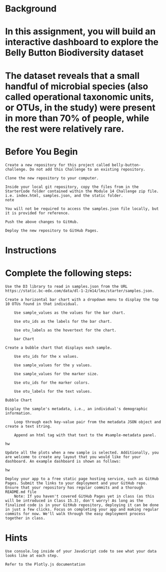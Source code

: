 # Background

# In this assignment, you will build an interactive dashboard to explore the Belly Button Biodiversity dataset

# The dataset reveals that a small handful of microbial species (also called operational taxonomic units, or OTUs, in the study) were present in more than 70% of people, while the rest were relatively rare.
# Before You Begin

    Create a new repository for this project called belly-button-challenge. Do not add this Challenge to an existing repository.

    Clone the new repository to your computer.

    Inside your local git repository, copy the files from in the StarterCode folder contained within the Module 14 Challenge zip file. i.e. index.html, samples.json, and the static folder.
    note

    You will not be required to access the samples.json file locally, but it is provided for reference.

    Push the above changes to GitHub.

    Deploy the new repository to GitHub Pages.
    
# Instructions

# Complete the following steps:

    Use the D3 library to read in samples.json from the URL https://static.bc-edx.com/data/dl-1-2/m14/lms/starter/samples.json.

    Create a horizontal bar chart with a dropdown menu to display the top 10 OTUs found in that individual.

        Use sample_values as the values for the bar chart.

        Use otu_ids as the labels for the bar chart.

        Use otu_labels as the hovertext for the chart.

        bar Chart

    Create a bubble chart that displays each sample.

        Use otu_ids for the x values.

        Use sample_values for the y values.

        Use sample_values for the marker size.

        Use otu_ids for the marker colors.

        Use otu_labels for the text values.

    Bubble Chart

    Display the sample's metadata, i.e., an individual's demographic information.

        Loop through each key-value pair from the metadata JSON object and create a text string.

        Append an html tag with that text to the #sample-metadata panel.

    hw

    Update all the plots when a new sample is selected. Additionally, you are welcome to create any layout that you would like for your dashboard. An example dashboard is shown as follows:

    hw

    Deploy your app to a free static page hosting service, such as GitHub Pages. Submit the links to your deployment and your GitHub repo. Ensure that your repository has regular commits and a thorough README.md file
        Note: If you haven't covered GitHub Pages yet in class (as this will be introduced in Class 15.3), don't worry! As long as the finalized code is in your GitHub repository, deploying it can be done in just a few clicks. Focus on completing your app and making regular commits for now. We'll walk through the easy deployment process together in class.

# Hints

    Use console.log inside of your JavaScript code to see what your data looks like at each step.

    Refer to the Plotly.js documentation 

